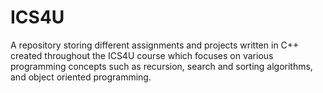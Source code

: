 # ICS4U
A repository storing different assignments and projects written in C++ created throughout the ICS4U course which focuses on various programming concepts such as recursion, search and sorting algorithms, and object oriented programming.
